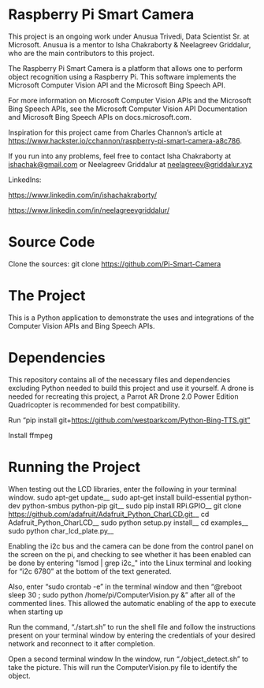 # Raspberry Pi Smart Camera

This project is an ongoing work under Anusua Trivedi, Data Scientist Sr. at Microsoft. Anusua is a mentor to Isha Chakraborty & Neelagreev Griddalur, who are the main contributors to this project.

The Raspberry Pi Smart Camera is a platform that allows one to perform object recognition using a Raspberry Pi. This software implements the Microsoft Computer Vision API and the Microsoft Bing Speech API. 

For more information on Microsoft Computer Vision APIs and the Microsoft Bing Speech APIs, see the Microsoft Computer Vision API Documentation and Microsoft Bing Speech APIs on docs.microsoft.com. 

Inspiration for this project came from Charles Channon’s article at https://www.hackster.io/cchannon/raspberry-pi-smart-camera-a8c786.

If you run into any problems, feel free to contact Isha Chakraborty at ishachak@gmail.com or Neelagreev Griddalur at neelagreev@griddalur.xyz

LinkedIns: 

https://www.linkedin.com/in/ishachakraborty/

https://www.linkedin.com/in/neelagreevgriddalur/



# Source Code

Clone the sources: git clone https://github.com/Pi-Smart-Camera

# The Project
This is a Python application to demonstrate the uses and integrations of the Computer Vision APIs and Bing Speech APIs. 

# Dependencies
This repository contains all of the necessary files and dependencies excluding Python needed to build this project and use it yourself. A drone is needed for recreating this project, a Parrot AR Drone 2.0 Power Edition Quadricopter is recommended for best compatibility. 

Run “pip install git+https://github.com/westparkcom/Python-Bing-TTS.git”

Install ffmpeg 


# Running the Project 

When testing out the LCD libraries, enter the following in your terminal window. 
sudo apt-get update__
sudo apt-get install build-essential python-dev python-smbus python-pip git__
sudo pip install RPi.GPIO__
git clone https://github.com/adafruit/Adafruit_Python_CharLCD.git__
cd Adafruit_Python_CharLCD__
sudo python setup.py install__
cd examples__
sudo python char_lcd_plate.py__

 Enabling the i2c bus and the camera can be done from the control panel on the screen on the pi, and checking to see whether it has been enabled can be done by entering "lsmod | grep i2c_" into the Linux terminal and looking for “i2c 6780” at the bottom of the text generated. 
 
Also,  enter “sudo crontab -e” in the terminal window and then “@reboot sleep 30 ; sudo python /home/pi/ComputerVision.py &” after all of the commented lines. This allowed the automatic enabling of the app to execute when starting up

Run the command, “./start.sh” to run the shell file and follow the instructions present on your terminal window by entering the credentials of your desired network and reconnect to it after completion. 

Open a second terminal window In the window, run “./object_detect.sh” to take the picture. This will run the ComputerVision.py file to identify the object. 





